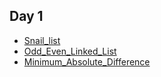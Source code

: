 ## Day 1
- [Snail_list](https://www.acmicpc.net/problem/17827)
- [Odd_Even_Linked_List](https://leetcode.com/problems/odd-even-linked-list/)
- [Minimum_Absolute_Difference](https://leetcode.com/problems/minimum-absolute-difference/)
